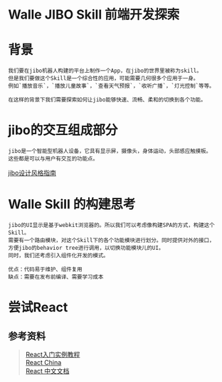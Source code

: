 Walle JIBO Skill 前端开发探索
====

# 背景

    我们要在jibo机器人构建的平台上制作一个App，在jibo的世界里被称为skill。
    但是我们要做这个Skill是一个综合性的应用，可能需要几何很多个应用于一身。
    例如`播放音乐`，`播放儿童故事`，`查看天气预报`，`收听广播`，`灯光控制`等等。

    在这样的背景下我们需要探索如何让jibo能够快速、流畅、柔和的切换到各个功能。

# jibo的交互组成部分

    jibo是一个智能型机器人设备，它具有显示屏，摄像头，身体运动，头部感应触摸板。
    这些都是可以与用户有交互的功能点。

  [jibo设计风格指南](https://developers.jibo.com/sdk/docs/guides/design-style-guide.html#personality)

# Walle Skill 的构建思考

    jibo的UI显示是基于webkit浏览器的。所以我们可以考虑像构建SPA的方式，构建这个Skill。
    需要有一个路由模块，对这个Skill下的各个功能模块进行划分。同时提供对外的接口，
    方便jibo的behavior tree进行调用，以切换功能模块儿的UI。
    同时，我们还考虑引入组件化开发的模式。

    优点：代码易于维护、组件复用
    缺点：需要在发布前编译、需要学习成本

# 尝试React

## 参考资料

> [React入门实例教程](http://www.ruanyifeng.com/blog/2015/03/react)    
> [React China](http://react-china.org/)    
> [React 中文文档](http://reactjs.cn/)
    
